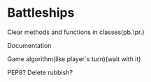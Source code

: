 # Battleships

Clear methods and functions in classes(pb.\pr.)

Documentation

Game algorithm(like player`s turn)(wait with it)

PEP8? Delete rubbish?